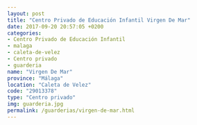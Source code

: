 ```yaml
---
layout: post
title: "Centro Privado de Educación Infantil Virgen De Mar"
date: 2017-09-20 20:57:05 +0200
categories:
- Centro Privado de Educación Infantil
- malaga
- caleta-de-velez
- Centro privado
- guarderia
name: "Virgen De Mar"
province: "Málaga"
location: "Caleta de Velez"
code: "29013378"
type: "Centro privado"
img: guarderia.jpg
permalink: /guarderias/virgen-de-mar.html
---
```

